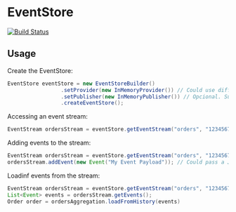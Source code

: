 # EventStore

[![Build Status](https://travis-ci.org/biharck/eventstore.svg?branch=master)](https://travis-ci.org/biharck/eventstore)

## Usage

Create the EventStore:

```java
EventStore eventStore = new EventStoreBuilder()
                 .setProvider(new InMemoryProvider()) // Could use different providers, like MongoDBProvider, MySQLProvider etc
                 .setPublisher(new InMemoryPublisher()) // Opcional. Support different publishers, like RabbitmqPublisher etc
                 .createEventStore();
```

Accessing an event stream:

```java
EventStream ordersStream = eventStore.getEventStream("orders", "1234567");
```

Adding events to the stream:

```java
EventStream ordersStream = eventStore.getEventStream("orders", "1234567");
ordersStream.addEvent(new Event("My Event Payload")); // Could pass a JSON string here
```

Loadinf events from the stream:

```java
EventStream ordersStream = eventStore.getEventStream("orders", "1234567");
List<Event> events = ordersStream.getEvents();
Order order = ordersAggregation.loadFromHistory(events)
```